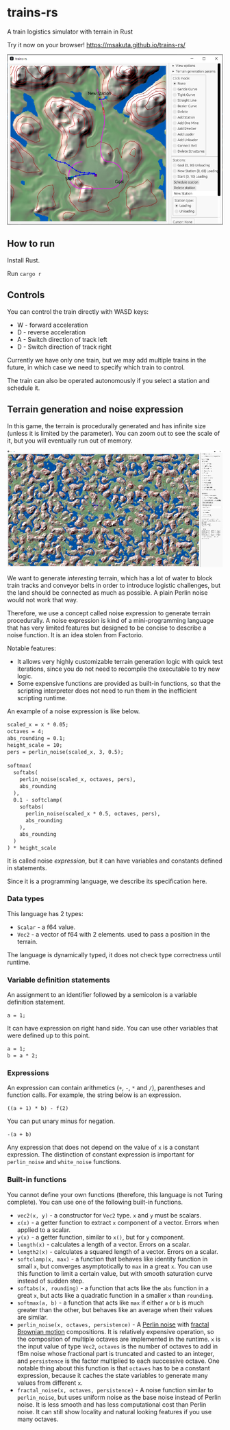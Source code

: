 # trains-rs

A train logistics simulator with terrain in Rust

Try it now on your browser! https://msakuta.github.io/trains-rs/

![screenshot](images/screenshot00.jpg)

## How to run

Install Rust.

Run `cargo r`


## Controls

You can control the train directly with WASD keys:

* W - forward acceleration
* D - reverse acceleration
* A - Switch direction of track left
* D - Switch direction of track right

Currently we have only one train, but we may add multiple trains in the future, in which case we need to specify which train to control.

The train can also be operated autonomously if you select a station and schedule it.

## Terrain generation and noise expression

In this game, the terrain is procedurally generated and has infinite size (unless it is limited by the parameter). You can zoom out to see the scale of it, but you will eventually run out of memory.

![](images/screenshot01.jpg)

We want to generate _interesting_ terrain, which has a lot of water to block train tracks and conveyor belts in order to introduce logistic challenges, but the land should be connected as much as possible. A plain Perlin noise would not work that way.

Therefore, we use a concept called noise expression to generate terrain procedurally.
A noise expression is kind of a mini-programming language that has very limited features but designed to be concise
to describe a noise function.
It is an idea stolen from Factorio.

Notable features:

* It allows very highly customizable terrain generation logic with quick test iterations,
  since you do not need to recompile the executable to try new logic.
* Some expensive functions are provided as built-in functions, so that the scripting interpreter does not need to run
  them in the inefficient scripting runtime.

An example of a noise expression is like below.

```
scaled_x = x * 0.05;
octaves = 4;
abs_rounding = 0.1;
height_scale = 10;
pers = perlin_noise(scaled_x, 3, 0.5);

softmax(
  softabs(
    perlin_noise(scaled_x, octaves, pers),
    abs_rounding
  ),
  0.1 - softclamp(
    softabs(
      perlin_noise(scaled_x * 0.5, octaves, pers),
      abs_rounding
    ),
    abs_rounding
  )
) * height_scale
```

It is called noise _expression_, but it can have variables and constants defined in statements.

Since it is a programming language, we describe its specification here.

### Data types

This language has 2 types:

* `Scalar` - a f64 value.
* `Vec2` - a vector of f64 with 2 elements. used to pass a position in the terrain.

The language is dynamically typed, it does not check type correctness until runtime.

### Variable definition statements

An assignment to an identifier followed by a semicolon is a variable definition statement.

```
a = 1;
```

It can have expression on right hand side.
You can use other variables that were defined up to this point.

```
a = 1;
b = a * 2;
```

### Expressions

An expression can contain arithmetics (`+`, `-`, `*` and `/`), parentheses and function calls.
For example, the string below is an expression.

```
((a + 1) * b) - f(2)
```

You can put unary minus for negation.

```
-(a + b)
```

Any expression that does not depend on the value of `x` is a constant expression.
The distinction of constant expression is important for `perlin_noise` and `white_noise`
functions.

### Built-in functions

You cannot define your own functions (therefore, this language is not Turing complete).
You can use one of the following built-in functions.

* `vec2(x, y)` - a constructor for `Vec2` type. `x` and `y` must be scalars.
* `x(x)` - a getter function to extract `x` component of a vector. Errors when applied to a scalar.
* `y(x)` - a getter function, similar to `x()`, but for `y` component.
* `length(x)` - calculates a length of a vector. Errors on a scalar.
* `length2(x)` - calculates a squared length of a vector. Errors on a scalar.
* `softclamp(x, max)` - a function that behaves like identity function in small `x`,  but converges asymptotically to `max` in a great `x`. You can use this function to limit a certain value, but with smooth saturation curve instead of sudden step.
* `softabs(x, rounding)` - a function that acts like the `abs` function in a great `x`, but acts like a quadratic function in a smaller `x` than `rounding`.
* `softmax(a, b)` - a function that acts like `max` if either `a` or `b` is much greater than the other, but behaves like an average when their values are similar.
* `perlin_noise(x, octaves, persistence)` - A [Perlin noise](https://en.wikipedia.org/wiki/Perlin_noise) with [fractal Brownian motion](https://en.wikipedia.org/wiki/Fractional_Brownian_motion) compositions. It is relatively expensive operation, so the composition of multiple octaves are implemented in the runtime. `x` is the input value of type `Vec2`, `octaves` is the number of octaves to add in fBm noise whose fractional part is truncated and casted to an integer, and `persistence` is the factor multiplied to each successive octave. One notable thing about this function is that `octaves` has to be a constant expression, because it caches the state variables to generate many values from different `x`.
* `fractal_noise(x, octaves, persistence)` - A noise function similar to `perlin_noise`, but uses uniform noise as the base noise instead of Perlin noise. It is less smooth and
  has less computational cost than Perlin noise.
  It can still show locality and natural looking features if you use many octaves.
